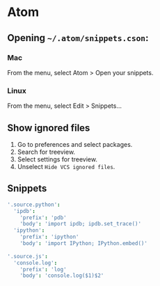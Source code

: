 # Atom

## Opening `~/.atom/snippets.cson`:

### Mac

From the menu, select Atom > Open your snippets.

### Linux

From the menu, select Edit > Snippets...

## Show ignored files

1. Go to preferences and select packages.
1. Search for treeview.
1. Select settings for treeview.
1. Unselect `Hide VCS ignored files`.

## Snippets

```cson
'.source.python':
  'ipdb':
    'prefix': 'pdb'
    'body': 'import ipdb; ipdb.set_trace()'
  'ipython':
    'prefix': 'ipython'
    'body': 'import IPython; IPython.embed()'
  
'.source.js':
  'console.log':
    'prefix': 'log'
    'body': 'console.log($1)$2'

```
